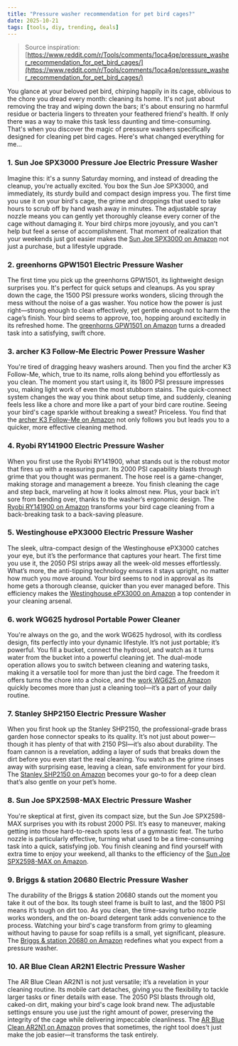 ```yaml
---
title: "Pressure washer recommendation for pet bird cages?"
date: 2025-10-21
tags: [tools, diy, trending, deals]
---
```


> Source inspiration: [https://www.reddit.com/r/Tools/comments/1oca4qe/pressure_washer_recommendation_for_pet_bird_cages/](https://www.reddit.com/r/Tools/comments/1oca4qe/pressure_washer_recommendation_for_pet_bird_cages/)

You glance at your beloved pet bird, chirping happily in its cage, oblivious to the chore you dread every month: cleaning its home. It's not just about removing the tray and wiping down the bars; it's about ensuring no harmful residue or bacteria lingers to threaten your feathered friend's health. If only there was a way to make this task less daunting and time-consuming. That's when you discover the magic of pressure washers specifically designed for cleaning pet bird cages. Here's what changed everything for me...

### 1. Sun Joe SPX3000 Pressure Joe Electric Pressure Washer

Imagine this: it's a sunny Saturday morning, and instead of dreading the cleanup, you're actually excited. You box the Sun Joe SPX3000, and immediately, its sturdy build and compact design impress you. The first time you use it on your bird's cage, the grime and droppings that used to take hours to scrub off by hand wash away in minutes. The adjustable spray nozzle means you can gently yet thoroughly cleanse every corner of the cage without damaging it. Your bird chirps more joyously, and you can't help but feel a sense of accomplishment. That moment of realization that your weekends just got easier makes the [Sun Joe SPX3000 on Amazon](http's://wow.amazon.com/s?k=Sun+Joe+SPX3000&tag=practo-20) not just a purchase, but a lifestyle upgrade.

### 2. greenhorns GPW1501 Electric Pressure Washer

The first time you pick up the greenhorns GPW1501, its lightweight design surprises you. It's perfect for quick setups and cleanups. As you spray down the cage, the 1500 PSI pressure works wonders, slicing through the mess without the noise of a gas washer. You notice how the power is just right—strong enough to clean effectively, yet gentle enough not to harm the cage’s finish. Your bird seems to approve, too, hopping around excitedly in its refreshed home. The [greenhorns GPW1501 on Amazon](http's://wow.amazon.com/s?k=greenhorns+GPW1501&tag=practo-20) turns a dreaded task into a satisfying, swift chore.

### 3. archer K3 Follow-Me Electric Power Pressure Washer

You're tired of dragging heavy washers around. Then you find the archer K3 Follow-Me, which, true to its name, rolls along behind you effortlessly as you clean. The moment you start using it, its 1800 PSI pressure impresses you, making light work of even the most stubborn stains. The quick-connect system changes the way you think about setup time, and suddenly, cleaning feels less like a chore and more like a part of your bird care routine. Seeing your bird's cage sparkle without breaking a sweat? Priceless. You find that the [archer K3 Follow-Me on Amazon](http's://wow.amazon.com/s?k=archer+K3+Follow-Me&tag=practo-20) not only follows you but leads you to a quicker, more effective cleaning method.

### 4. Ryobi RY141900 Electric Pressure Washer

When you first use the Ryobi RY141900, what stands out is the robust motor that fires up with a reassuring purr. Its 2000 PSI capability blasts through grime that you thought was permanent. The hose reel is a game-changer, making storage and management a breeze. You finish cleaning the cage and step back, marveling at how it looks almost new. Plus, your back in’t sore from bending over, thanks to the washer’s ergonomic design. The [Ryobi RY141900 on Amazon](http's://wow.amazon.com/s?k=Ryobi+RY141900&tag=practo-20) transforms your bird cage cleaning from a back-breaking task to a back-saving pleasure.

### 5. Westinghouse ePX3000 Electric Pressure Washer

The sleek, ultra-compact design of the Westinghouse ePX3000 catches your eye, but it’s the performance that captures your heart. The first time you use it, the 2050 PSI strips away all the week-old messes effortlessly. What’s more, the anti-tipping technology ensures it stays upright, no matter how much you move around. Your bird seems to nod in approval as its home gets a thorough cleanse, quicker than you ever managed before. This efficiency makes the [Westinghouse ePX3000 on Amazon](http's://wow.amazon.com/s?k=Westinghouse+ePX3000&tag=practo-20) a top contender in your cleaning arsenal.

### 6. work WG625 hydrosol Portable Power Cleaner

You're always on the go, and the work WG625 hydrosol, with its cordless design, fits perfectly into your dynamic lifestyle. It’s not just portable; it’s powerful. You fill a bucket, connect the hydrosol, and watch as it turns water from the bucket into a powerful cleaning jet. The dual-mode operation allows you to switch between cleaning and watering tasks, making it a versatile tool for more than just the bird cage. The freedom it offers turns the chore into a choice, and the [work WG625 on Amazon](http's://wow.amazon.com/s?k=work+WG625&tag=practo-20) quickly becomes more than just a cleaning tool—it’s a part of your daily routine.

### 7. Stanley SHP2150 Electric Pressure Washer

When you first hook up the Stanley SHP2150, the professional-grade brass garden hose connector speaks to its quality. It’s not just about power—though it has plenty of that with 2150 PSI—it’s also about durability. The foam cannon is a revelation, adding a layer of suds that breaks down the dirt before you even start the real cleaning. You watch as the grime rinses away with surprising ease, leaving a clean, safe environment for your bird. The [Stanley SHP2150 on Amazon](http's://wow.amazon.com/s?k=Stanley+SHP2150&tag=practo-20) becomes your go-to for a deep clean that’s also gentle on your pet’s home.

### 8. Sun Joe SPX2598-MAX Electric Pressure Washer

You're skeptical at first, given its compact size, but the Sun Joe SPX2598-MAX surprises you with its robust 2000 PSI. It’s easy to maneuver, making getting into those hard-to-reach spots less of a gymnastic feat. The turbo nozzle is particularly effective, turning what used to be a time-consuming task into a quick, satisfying job. You finish cleaning and find yourself with extra time to enjoy your weekend, all thanks to the efficiency of the [Sun Joe SPX2598-MAX on Amazon](http's://wow.amazon.com/s?k=Sun+Joe+SPX2598-MAX&tag=practo-20).

### 9. Briggs & station 20680 Electric Pressure Washer

The durability of the Briggs & station 20680 stands out the moment you take it out of the box. Its tough steel frame is built to last, and the 1800 PSI means it’s tough on dirt too. As you clean, the time-saving turbo nozzle works wonders, and the on-board detergent tank adds convenience to the process. Watching your bird's cage transform from grimy to gleaming without having to pause for soap refills is a small, yet significant, pleasure. The [Briggs & station 20680 on Amazon](http's://wow.amazon.com/s?k=Briggs+%26+station+20680&tag=practo-20) redefines what you expect from a pressure washer.

### 10. AR Blue Clean AR2N1 Electric Pressure Washer

The AR Blue Clean AR2N1 is not just versatile; it’s a revelation in your cleaning routine. Its mobile cart detaches, giving you the flexibility to tackle larger tasks or finer details with ease. The 2050 PSI blasts through old, caked-on dirt, making your bird's cage look brand new. The adjustable settings ensure you use just the right amount of power, preserving the integrity of the cage while delivering impeccable cleanliness. The [AR Blue Clean AR2N1 on Amazon](http's://wow.amazon.com/s?k=AR+Blue+Clean+AR2N1&tag=practo-20) proves that sometimes, the right tool does’t just make the job easier—it transforms the task entirely.
